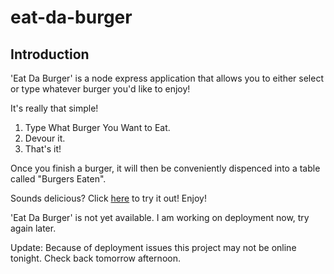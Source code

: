 # eat-da-burger
## Introduction
'Eat Da Burger' is a node express application that allows you to either select or type whatever burger you'd like to enjoy!

It's really that simple!

1. Type What Burger You Want to Eat.
2. Devour it.
3. That's it!

Once you finish a burger, it will then be conveniently dispenced into a table called "Burgers Eaten".

Sounds delicious? Click <a href="https://time-entry-portal.herokuapp.com/">here</a> to try it out! Enjoy!

'Eat Da Burger' is not yet available. I am working on deployment now, try again later.

Update: Because of deployment issues this project may not be online tonight. Check back tomorrow afternoon.